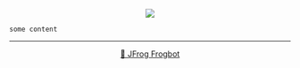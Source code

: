<div align='center'>

[![](https://raw.githubusercontent.com/jfrog/frogbot/master/resources/v2/vulnerabilitiesBannerMR.png)](https://github.com/jfrog/frogbot#readme)

</div>


```
some content
```

---

<div align='center'>

[🐸 JFrog Frogbot](https://github.com/jfrog/frogbot#readme)

</div>